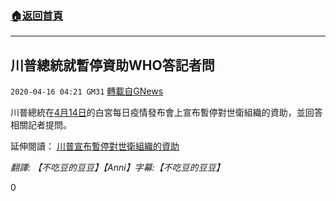 ###  [:house:返回首頁](https://github.com/ourhimalayas/txt)
---

## 川普總統就暫停資助WHO答記者問
`2020-04-16 04:21 GM31` [轉載自GNews](https://gnews.org/zh-hant/174286/)

川普總統在[4月14日](https://www.youtube.com/watch?v=1dBxsB5o5nk)的白宮每日疫情發布會上宣布暫停對世衛組織的資助，並回答相關記者提問。

延伸閱讀： [川普宣布暫停對世衛組織的資助](https://gnews.org/zh-hans/173695/)

*翻譯: 【不吃豆的豆豆】【Anni】字幕:【不吃豆的豆豆】*

0
